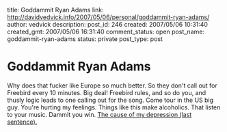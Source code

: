 title: Goddammit Ryan Adams
link: http://davidvedvick.info/2007/05/06/personal/goddammit-ryan-adams/
author: vedvick
description: 
post_id: 246
created: 2007/05/06 10:31:40
created_gmt: 2007/05/06 16:31:40
comment_status: open
post_name: goddammit-ryan-adams
status: private
post_type: post

# Goddammit Ryan Adams

Why does that fucker like Europe so much better. So they don't call out for Freebird every 10 minutes. Big deal! Freebird rules, and so do you, and thusly logic leads to one calling out for the song. Come tour in the US big guy. You're hurting my feelings. Things like this make alcoholics. That listen to your music. Dammit you win. [The cause of my depression (last sentence). ](http://www.ryanadamsarchive.com/showthread.php?t=2993)